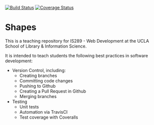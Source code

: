 [![Build Status](https://travis-ci.org/joshuago78/shapes.svg?branch=master)](https://travis-ci.org/joshuago78/shapes) [![Coverage Status](https://coveralls.io/repos/github/joshuago78/shapes/badge.svg?branch=enhancement%2Fautomated-testing%2F1)](https://coveralls.io/github/joshuago78/shapes?branch=enhancement%2Fautomated-testing%2F1)

# Shapes

This is a teaching repository for IS289 - Web Development at the UCLA School of Library & Information Science.

It is intended to teach students the following best practices in software development:
- Version Control, including:
	- Creating branches
	- Committing code changes
	- Pushing to Github
	- Creating a Pull Request in Github
	- Merging branches
- Testing
	- Unit tests
	- Automation via TravisCI
	- Test coverage with Coveralls
